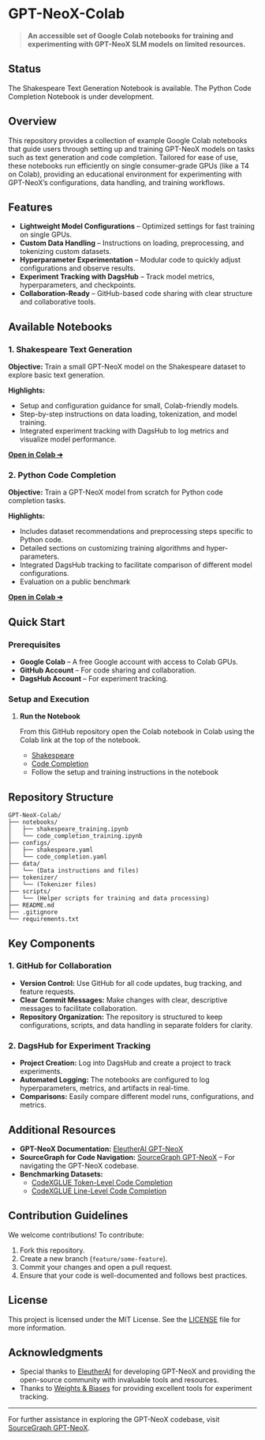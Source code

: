 # GPT-NeoX-Colab

> **An accessible set of Google Colab notebooks for training and experimenting with GPT-NeoX SLM models on limited resources.**

## Status

The Shakespeare Text Generation Notebook is available. The Python Code Completion Notebook is under development.

## Overview

This repository provides a collection of example Google Colab notebooks that guide users through setting up and training GPT-NeoX models on tasks such as text generation and code completion. Tailored for ease of use, these notebooks run efficiently on single consumer-grade GPUs (like a T4 on Colab), providing an educational environment for experimenting with GPT-NeoX’s configurations, data handling, and training workflows.

## Features

- **Lightweight Model Configurations** – Optimized settings for fast training on single GPUs.
- **Custom Data Handling** – Instructions on loading, preprocessing, and tokenizing custom datasets.
- **Hyperparameter Experimentation** – Modular code to quickly adjust configurations and observe results.
- **Experiment Tracking with DagsHub** – Track model metrics, hyperparameters, and checkpoints.
- **Collaboration-Ready** – GitHub-based code sharing with clear structure and collaborative tools.

## Available Notebooks

### 1. Shakespeare Text Generation

**Objective:** Train a small GPT-NeoX model on the Shakespeare dataset to explore basic text generation.

**Highlights:**

- Setup and configuration guidance for small, Colab-friendly models.
- Step-by-step instructions on data loading, tokenization, and model training.
- Integrated experiment tracking with DagsHub to log metrics and visualize model performance.

[**Open in Colab ➔**](notebooks/shakespeare_training.ipynb)

### 2. Python Code Completion

**Objective:** Train a GPT-NeoX model from scratch for Python code completion tasks.

**Highlights:**

- Includes dataset recommendations and preprocessing steps specific to Python code.
- Detailed sections on customizing training algorithms and hyper-parameters.
- Integrated DagsHub tracking to facilitate comparison of different model configurations.
- Evaluation on a public benchmark

[**Open in Colab ➔**](notebooks/code_completion_training.ipynb)

## Quick Start

### Prerequisites

- **Google Colab** – A free Google account with access to Colab GPUs.
- **GitHub Account** – For code sharing and collaboration.
- **DagsHub Account** – For experiment tracking.

### Setup and Execution

1. **Run the Notebook**

   From this GitHub repository open the Colab notebook in Colab using the Colab link at the top of the notebook.

   - [Shakespeare](notebooks/shakespeare_training.ipynb)
   - [Code Completion](notebooks/code_completion_training.ipynb)
   - Follow the setup and training instructions in the notebook

## Repository Structure

```
GPT-NeoX-Colab/
├── notebooks/
│   ├── shakespeare_training.ipynb
│   └── code_completion_training.ipynb
├── configs/
│   ├── shakespeare.yaml
│   └── code_completion.yaml
├── data/
│   └── (Data instructions and files)
├── tokenizer/
│   └── (Tokenizer files)
├── scripts/
│   └── (Helper scripts for training and data processing)
├── README.md
├── .gitignore
└── requirements.txt
```

## Key Components

### 1. GitHub for Collaboration

- **Version Control:** Use GitHub for all code updates, bug tracking, and feature requests.
- **Clear Commit Messages:** Make changes with clear, descriptive messages to facilitate collaboration.
- **Repository Organization:** The repository is structured to keep configurations, scripts, and data handling in separate folders for clarity.

### 2. DagsHub for Experiment Tracking

- **Project Creation:** Log into DagsHub and create a project to track experiments.
- **Automated Logging:** The notebooks are configured to log hyperparameters, metrics, and artifacts in real-time.
- **Comparisons:** Easily compare different model runs, configurations, and metrics.

## Additional Resources

- **GPT-NeoX Documentation:** [EleutherAI GPT-NeoX](https://github.com/EleutherAI/gpt-neox)
- **SourceGraph for Code Navigation:** [SourceGraph GPT-NeoX](https://sourcegraph.com/github.com/EleutherAI/gpt-neox) – For navigating the GPT-NeoX codebase.
- **Benchmarking Datasets:**
  - [CodeXGLUE Token-Level Code Completion](https://github.com/microsoft/CodeXGLUE/tree/main/Code-Code/CodeCompletion-token)
  - [CodeXGLUE Line-Level Code Completion](https://github.com/microsoft/CodeXGLUE/tree/main/Code-Code/CodeCompletion-line)

## Contribution Guidelines

We welcome contributions! To contribute:

1. Fork this repository.
2. Create a new branch (`feature/some-feature`).
3. Commit your changes and open a pull request.
4. Ensure that your code is well-documented and follows best practices.

## License

This project is licensed under the MIT License. See the [LICENSE](LICENSE) file for more information.

## Acknowledgments

- Special thanks to [EleutherAI](https://www.eleuther.ai/) for developing GPT-NeoX and providing the open-source community with invaluable tools and resources.
- Thanks to [Weights &amp; Biases](https://wandb.ai/) for providing excellent tools for experiment tracking.

---

For further assistance in exploring the GPT-NeoX codebase, visit [SourceGraph GPT-NeoX](https://sourcegraph.com/github.com/EleutherAI/gpt-neox).

